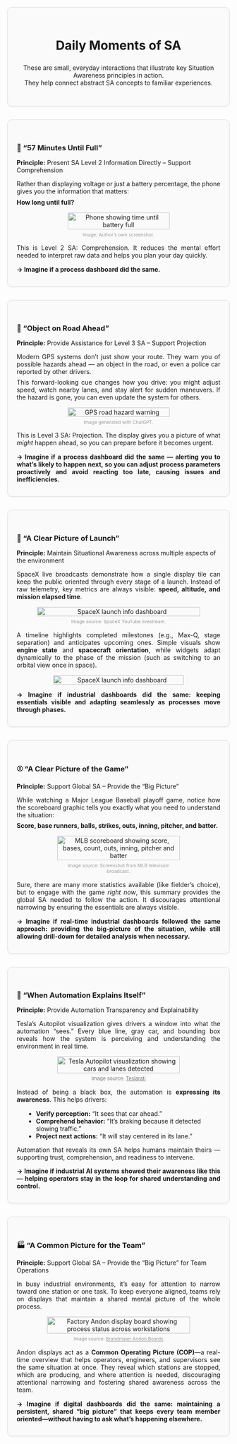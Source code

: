 <div style="display: flex; flex-direction: row; align-items: flex-start;">

<div style="flex: 1;">

<!-- Header Card -->
<div style="border: 1px solid #ddd; border-radius: 10px; padding: 30px 20px; margin: 30px 0; background-color: #fafafa; box-shadow: 0 2px 4px rgba(0,0,0,0.05); text-align: center;">
  <div style="max-width: 600px; margin: 0 auto;">
    <h1 style="margin-bottom: 25px;">Daily Moments of SA</h1>
    <p>These are small, everyday interactions that illustrate key Situation Awareness principles in action.<br>They help connect abstract SA concepts to familiar experiences.</p>
  </div>
</div>

<!-- 57 Minutes Until Full Card -->
<div id="card-57-min-until-full" style="border: 1px solid #ddd; border-radius: 10px; padding: 30px 20px; margin: 30px 0; background-color: #fafafa; box-shadow: 0 2px 4px rgba(0,0,0,0.05);">
  <span id="sec-57-min-until-full" style="position: relative; top: -80px;"></span>
  <h3 style="margin-bottom: 15px;">
    <a href="#sec-57-min-until-full" style="text-decoration: none; color: inherit;">📱 “57 Minutes Until Full”</a>
  </h3>
  <p><strong>Principle:</strong> Present SA Level 2 Information Directly – Support Comprehension</p>
  <p style="margin-bottom: 15px; max-width: 1000px; text-align: justify; text-justify: inter-word;">
    Rather than displaying voltage or just a battery percentage, the phone gives you the information that matters:<br>
    <span style="display:block; height:7.5px;"></span>
    <strong>How long until full?</strong>
  </p>

  <div style="text-align:center; margin-top:0;">
    <figure style="width:50%; margin:0 auto; text-align:center;">
      <img src="../images/samoments_time_until_full.jpg" alt="Phone showing time until battery full" style="display:block; width:100%; height:auto; margin:0 auto;" />
      <figcaption style="font-size:0.75em; color:#999; margin-top:6px;">Image: Author’s own screenshot.</figcaption>
    </figure>
  </div>

  <p style="margin-bottom: 15px; max-width: 1000px; text-align: justify; text-justify: inter-word;">
    This is Level 2 SA: Comprehension. It reduces the mental effort needed to interpret raw data and helps you plan your day quickly.
  </p>
  <p style="margin-bottom: 0px; max-width: 1000px; text-align: justify; text-justify: inter-word;">
    <strong>→ Imagine if a process dashboard did the same.</strong>
  </p>
</div>

<!-- Road Hazard Ahead Card -->
<div id="card-road-hazard-ahead" style="border: 1px solid #ddd; border-radius: 10px; padding: 30px 20px; margin: 30px 0; background-color: #fafafa; box-shadow: 0 2px 4px rgba(0,0,0,0.05);">
  <span id="sec-road-hazard-ahead" style="position: relative; top: -80px;"></span>
  <h3 style="margin-bottom: 15px;">
    <a href="#sec-road-hazard-ahead" style="text-decoration: none; color: inherit;">🚗 “Object on Road Ahead”</a>
  </h3>
  <p><strong>Principle:</strong> Provide Assistance for Level 3 SA – Support Projection</p>
  <p style="margin-bottom: 15px; max-width: 1000px; text-align: justify; text-justify: inter-word;">
    Modern GPS systems don’t just show your route. They warn you of possible hazards ahead — an object in the road, or even a police car reported by other drivers.<br>
    <span style="display:block; height:7.5px;"></span>
    This forward-looking cue changes how you drive: you might adjust speed, watch nearby lanes, and stay alert for sudden maneuvers. If the hazard is gone, you can even update the system for others.
  </p>

  <div style="text-align:center; margin-top:0;">
    <figure style="width:50%; margin:0 auto; text-align:center;">
      <img src="../images/samoments_object_on_road.PNG" alt="GPS road hazard warning" style="display:block; width:100%; height:auto; margin:0 auto;" />
      <figcaption style="font-size:0.75em; color:#999; margin-top:6px;">Image generated with ChatGPT.</figcaption>
    </figure>
  </div>

  <p style="margin-bottom: 15px; max-width: 1000px; text-align: justify; text-justify: inter-word;">
    This is Level 3 SA: Projection. The display gives you a picture of what <em>might</em> happen ahead, so you can prepare before it becomes urgent.
  </p>
  <p style="margin-bottom: 0px; max-width: 1000px; text-align: justify; text-justify: inter-word;">
    <strong>→ Imagine if a process dashboard did the same — alerting you to what’s likely to happen next, so you can adjust process parameters proactively and avoid reacting too late, causing issues and inefficiencies.</strong>
  </p>
</div>

<!-- SpaceX Launch Info Card -->
<div id="card-spacex-launch-info" style="border: 1px solid #ddd; border-radius: 10px; padding: 30px 20px; margin: 30px 0; background-color: #fafafa; box-shadow: 0 2px 4px rgba(0,0,0,0.05);">
  <span id="sec-spacex-launch-info" style="position: relative; top: -80px;"></span>
  <h3 style="margin-bottom: 15px;">
    <a href="#sec-spacex-launch-info" style="text-decoration: none; color: inherit;">🚀 “A Clear Picture of Launch”</a>
  </h3>
  <p><strong>Principle:</strong> Maintain Situational Awareness across multiple aspects of the environment </p>
  <p style="margin-bottom: 15px; max-width: 1000px; text-align: justify; text-justify: inter-word;">
    SpaceX live broadcasts demonstrate how a single display tile can keep the public oriented through every stage of a launch. Instead of raw telemetry, key metrics are always visible: <strong>speed, altitude, and mission elapsed time</strong>.
  </p>

  <div style="text-align:center; margin-top:0;">
    <figure style="width:80%; margin:0 auto; text-align:center;">
      <img src="../images/samoments_spacex_launchinfo.png" alt="SpaceX launch info dashboard" style="display:block; width:100%; height:auto; margin:0 auto;" />
      <figcaption style="font-size:0.75em; color:#999; margin-top:6px;">Image source: SpaceX YouTube livestream.</figcaption>
    </figure>
  </div>

  <p style="margin-top: 15px; margin-bottom: 15px; max-width: 1000px; text-align: justify; text-justify: inter-word;">
    A timeline highlights completed milestones (e.g., Max-Q, stage separation) and anticipates upcoming ones. Simple visuals show <strong>engine state</strong> and <strong>spacecraft orientation</strong>, while widgets adapt dynamically to the phase of the mission (such as switching to an orbital view once in space).
  </p>

  <div style="text-align:center; margin-top:0;">
    <img src="../images/samoments_spacex_launchinfo_2.png" alt="SpaceX launch info dashboard" style="width:80%; height:auto;" />
  </div>
  
  <p style="margin-bottom: 0px; max-width: 1000px; text-align: justify; text-justify: inter-word;">
    <strong>
    → Imagine if industrial dashboards did the same: keeping essentials visible and adapting seamlessly as processes move through phases.
    </strong>
  </p>
</div>

<!-- MLB Scoreboard Card -->
<div id="card-mlb-scoreboard" style="border: 1px solid #ddd; border-radius: 10px; padding: 30px 20px; margin: 30px 0; background-color: #fafafa; box-shadow: 0 2px 4px rgba(0,0,0,0.05);">
  <span id="sec-mlb-scoreboard" style="position: relative; top: -80px;"></span>
  <h3 style="margin-bottom: 15px;">
    <a href="#sec-mlb-scoreboard" style="text-decoration: none; color: inherit;">⚾ “A Clear Picture of the Game”</a>
  </h3>
  <p><strong>Principle:</strong> Support Global SA – Provide the “Big Picture”</p>
  <p style="margin-bottom: 15px; max-width: 1000px; text-align: justify; text-justify: inter-word;">
    While watching a Major League Baseball playoff game, notice how the scoreboard graphic tells you exactly what you need to understand the situation:<br>
    <span style="display:block; height:7.5px;"></span>
    <strong>Score, base runners, balls, strikes, outs, inning, pitcher, and batter.</strong>
  </p>

  <div style="text-align:center; margin-top:0;">
    <figure style="width:60%; margin:0 auto; text-align:center;">
      <img src="../images/samoments_mlb_scoreboard.jpeg" alt="MLB scoreboard showing score, bases, count, outs, inning, pitcher and batter" style="display:block; width:100%; height:auto; margin:0 auto;" />
      <figcaption style="font-size:0.75em; color:#999; margin-top:6px;">Image source: Screenshot from MLB television broadcast.</figcaption>
    </figure>
  </div>

  <p style="margin-top: 15px; margin-bottom: 15px; max-width: 1000px; text-align: justify; text-justify: inter-word;">
    Sure, there are many more statistics available (like fielder’s choice), but to engage with the game <em>right now</em>, this summary provides the global SA needed to follow the action. It discourages attentional narrowing by ensuring the essentials are always visible.
  </p>
  
  <p style="margin-bottom: 0px; max-width: 1000px; text-align: justify; text-justify: inter-word;">
    <strong>→ Imagine if real-time industrial dashboards followed the same approach: providing the big-picture of the situation, while still allowing drill-down for detailed analysis when necessary.</strong>
  </p>
</div>

<!-- Automation Explaining Itself Card -->
<div id="card-automation-explaining-itself" style="border: 1px solid #ddd; border-radius: 10px; padding: 30px 20px; margin: 30px 0; background-color: #fafafa; box-shadow: 0 2px 4px rgba(0,0,0,0.05);">
  <span id="sec-automation-explaining-itself" style="position: relative; top: -80px;"></span>
  <h3 style="margin-bottom: 15px;">
    <a href="#sec-automation-explaining-itself" style="text-decoration: none; color: inherit;">🤖 “When Automation Explains Itself”</a>
  </h3>
  <p><strong>Principle:</strong> Provide Automation Transparency and Explainability</p>
  
  <p style="margin-bottom: 15px; max-width: 1000px; text-align: justify; text-justify: inter-word;">
    Tesla’s Autopilot visualization gives drivers a window into what the automation “sees.” 
    Every blue line, gray car, and bounding box reveals how the system is perceiving and understanding the environment in real time.
  </p>

  <div style="text-align:center; margin-top:0;">
    <figure style="width:60%; margin:0 auto; text-align:center;">
      <img src="../images/samoments_automationexplainingitself.jpg" alt="Tesla Autopilot visualization showing cars and lanes detected" style="display:block; width:100%; height:auto; margin:0 auto;" />
      <figcaption style="font-size:0.8em; color:#777; margin-top:5px;">
        Image source:
        <a href="https://www.teslarati.com/tesla-autopilot-vehicle-lane-detection-off-ramp/" target="_blank" style="color:#777; text-decoration: underline;">Teslarati</a>
      </figcaption>
    </figure>
  </div>

  <p style="margin-top: 15px; margin-bottom: 15px; max-width: 1000px; text-align: justify; text-justify: inter-word;">
    Instead of being a black box, the automation is <strong>expressing its awareness</strong>. 
    This helps drivers:
    <ul style="margin-left: 20px;">
      <li><strong>Verify perception:</strong> “It sees that car ahead.”</li>
      <li><strong>Comprehend behavior:</strong> “It’s braking because it detected slowing traffic.”</li>
      <li><strong>Project next actions:</strong> “It will stay centered in its lane.”</li>
    </ul>
  </p>

  <p style="margin-bottom: 0px; max-width: 1000px; text-align: justify; text-justify: inter-word;">
    Automation that reveals its own SA helps humans maintain theirs — supporting trust, comprehension, and readiness to intervene.<br>
  <p style="margin-bottom: 0px; max-width: 1000px; text-align: justify; text-justify: inter-word;">
    <strong>→ Imagine if industrial AI systems showed their awareness like this — helping operators stay in the loop for shared understanding and control.</strong>
  </p>
</div>

<!-- Andon Display Card -->
<div id="card-andon-display" style="border: 1px solid #ddd; border-radius: 10px; padding: 30px 20px; margin: 30px 0; background-color: #fafafa; box-shadow: 0 2px 4px rgba(0,0,0,0.05);">
  <span id="sec-andon-display" style="position: relative; top: -80px;"></span>
  <h3 style="margin-bottom: 15px;">
    <a href="#sec-andon-display" style="text-decoration: none; color: inherit;">🏭 “A Common Picture for the Team”</a>
  </h3>
  <p><strong>Principle:</strong> Support Global SA – Provide the “Big Picture” for Team Operations</p>
  <p style="margin-bottom: 15px; max-width: 1000px; text-align: justify; text-justify: inter-word;">
    In busy industrial environments, it’s easy for attention to narrow toward one station or one task. 
    To keep everyone aligned, teams rely on displays that maintain a shared mental picture of the whole process.
  </p>

  <div style="text-align:center; margin-top:0;">
    <figure style="width:70%; margin:0 auto; text-align:center;">
      <img src="../images/samoments_a_commonpicture.jpg" alt="Factory Andon display board showing process status across workstations" style="display:block; width:100%; height:auto; margin:0 auto;" />
      <figcaption style="font-size:0.75em; color:#999; margin-top:6px;">
        Image source:
        <a href="https://brandmaier.com/en/industrie/andon-boards/" target="_blank" style="color:#999; text-decoration: underline;">Brandmaier Andon Boards</a>
      </figcaption>
    </figure>
  </div>

  <p style="margin-top: 15px; margin-bottom: 15px; max-width: 1000px; text-align: justify; text-justify: inter-word;">
    Andon displays act as a <strong>Common Operating Picture (COP)</strong>—a real-time overview that helps operators, engineers, and supervisors 
    see the same situation at once. They reveal which stations are stopped, which are producing, and where attention is needed, 
    discouraging attentional narrowing and fostering shared awareness across the team.
  </p>

  <p style="margin-bottom: 0px; max-width: 1000px; text-align: justify; text-justify: inter-word;">
    <strong>→ Imagine if digital dashboards did the same: maintaining a persistent, shared “big picture” 
    that keeps every team member oriented—without having to ask what’s happening elsewhere.</strong>
  </p>
</div>

</div>
</div>
